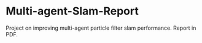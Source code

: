 # Multi-agent-Slam-Report
Project on improving multi-agent particle filter slam performance. Report in PDF.
